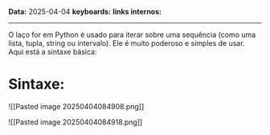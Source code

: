 
**Data:** 2025-04-04
**keyboards:** 
**links internos:** 
___
O laço for em Python é usado para iterar sobre uma sequência (como uma lista, tupla, string ou intervalo). Ele é muito poderoso e simples de usar. Aqui está a sintaxe básica:

# Sintaxe:

![[Pasted image 20250404084908.png]]

![[Pasted image 20250404084918.png]]

